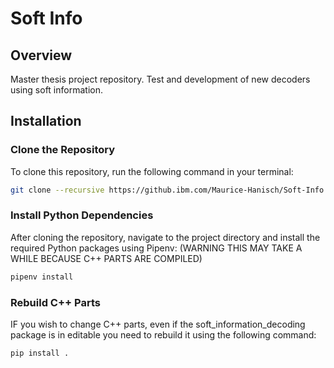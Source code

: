 # Soft Info 

## Overview
Master thesis project repository. Test and development of new decoders using soft information.


## Installation

### Clone the Repository
To clone this repository, run the following command in your terminal:
```bash
git clone --recursive https://github.ibm.com/Maurice-Hanisch/Soft-Info.git
```

### Install Python Dependencies
After cloning the repository, navigate to the project directory and install the required Python packages using Pipenv: (WARNING THIS MAY TAKE A WHILE BECAUSE C++ PARTS ARE COMPILED)
```bash
pipenv install
```

### Rebuild C++ Parts
IF you wish to change C++ parts, even if the soft_information_decoding package is in editable you need to rebuild it using the following command:
```bash
pip install .
```